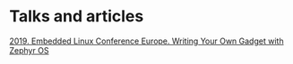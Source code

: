 Talks and articles
==================

[2019. Embedded Linux Conference Europe. Writing Your Own Gadget with Zephyr OS](2019-ELCE-WYOG-eng.pdf)
